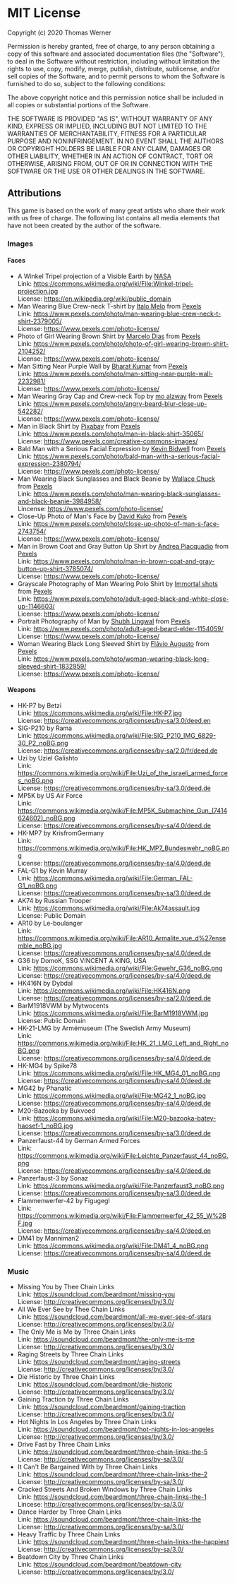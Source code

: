 # MIT License

Copyright (c) 2020 Thomas Werner

Permission is hereby granted, free of charge, to any person obtaining a copy of this software and associated documentation files (the "Software"), to deal in the Software without restriction, including without limitation the rights to use, copy, modify, merge, publish, distribute, sublicense, and/or sell copies of the Software, and to permit persons to whom the Software is furnished to do so, subject to the following conditions:

The above copyright notice and this permission notice shall be included in all copies or substantial portions of the Software.

THE SOFTWARE IS PROVIDED "AS IS", WITHOUT WARRANTY OF ANY KIND, EXPRESS OR IMPLIED, INCLUDING BUT NOT LIMITED TO THE WARRANTIES OF MERCHANTABILITY, FITNESS FOR A PARTICULAR PURPOSE AND NONINFRINGEMENT. IN NO EVENT SHALL THE
AUTHORS OR COPYRIGHT HOLDERS BE LIABLE FOR ANY CLAIM, DAMAGES OR OTHER LIABILITY, WHETHER IN AN ACTION OF CONTRACT, TORT OR OTHERWISE, ARISING FROM, OUT OF OR IN CONNECTION WITH THE SOFTWARE OR THE USE OR OTHER DEALINGS IN THE SOFTWARE.

## Attributions

This game is based on the work of many great artists who share their work with us free of charge. The following list contains all media elements that have not been created by the author of the software.

### Images

#### Faces

* A Winkel Tripel projection of a Visible Earth by [NASA](https://www.nasa.gov/)  
  Link: https://commons.wikimedia.org/wiki/File:Winkel-tripel-projection.jpg  
  License: https://en.wikipedia.org/wiki/public_domain
* Man Wearing Blue Crew-neck T-shirt by [Italo Melo](https://www.pexels.com/@italo-melo-881954?utm_content=attributionCopyText&utm_medium=referral&utm_source=pexels) from [Pexels](https://www.pexels.com/photo/man-wearing-blue-crew-neck-t-shirt-2379005/?utm_content=attributionCopyText&utm_medium=referral&utm_source=pexels)  
  Link: https://www.pexels.com/photo/man-wearing-blue-crew-neck-t-shirt-2379005/  
  License: https://www.pexels.com/photo-license/
* Photo of Girl Wearing Brown Shirt by [Marcelo Dias](https://www.pexels.com/@marcelodias?utm_content=attributionCopyText&utm_medium=referral&utm_source=pexels) from [Pexels](https://www.pexels.com/photo/man-wearing-blue-crew-neck-t-shirt-2379005/?utm_content=attributionCopyText&utm_medium=referral&utm_source=pexels)  
  Link: https://www.pexels.com/photo/photo-of-girl-wearing-brown-shirt-2104252/  
  License: https://www.pexels.com/photo-license/
* Man Sitting Near Purple Wall by [Bharat Kumar](https://www.pexels.com/@bharatkuiper?utm_content=attributionCopyText&utm_medium=referral&utm_source=pexels) from [Pexels](https://www.pexels.com/photo/man-wearing-blue-crew-neck-t-shirt-2379005/?utm_content=attributionCopyText&utm_medium=referral&utm_source=pexels)  
  Link: https://www.pexels.com/photo/man-sitting-near-purple-wall-2232981/  
  License: https://www.pexels.com/photo-license/
* Man Wearing Gray Cap and Crew-neck Top by [mo alzway](https://www.pexels.com/@zway?utm_content=attributionCopyText&utm_medium=referral&utm_source=pexels) from [Pexels](https://www.pexels.com/photo/man-wearing-blue-crew-neck-t-shirt-2379005/?utm_content=attributionCopyText&utm_medium=referral&utm_source=pexels)  
  Link: https://www.pexels.com/photo/angry-beard-blur-close-up-542282/  
  License: https://www.pexels.com/photo-license/
* Man in Black Shirt by [Pixabay](https://www.pexels.com/@pixabay) from [Pexels](https://www.pexels.com/photo/man-wearing-blue-crew-neck-t-shirt-2379005/?utm_content=attributionCopyText&utm_medium=referral&utm_source=pexels)  
  Link: https://www.pexels.com/photo/man-in-black-shirt-35065/  
  License: https://www.pexels.com/creative-commons-images/
* Bald Man with a Serious Facial Expression by [Kevin Bidwell](https://www.pexels.com/@kevinbidwell?utm_content=attributionCopyText&utm_medium=referral&utm_source=pexels) from [Pexels](https://www.pexels.com/photo/man-wearing-blue-crew-neck-t-shirt-2379005/?utm_content=attributionCopyText&utm_medium=referral&utm_source=pexels)  
  Link: https://www.pexels.com/photo/bald-man-with-a-serious-facial-expression-2380794/  
  License: https://www.pexels.com/photo-license/
* Man Wearing Black Sunglasses and Black Beanie by [Wallace Chuck](https://www.pexels.com/@chuck?utm_content=attributionCopyText&utm_medium=referral&utm_source=pexels) from [Pexels](https://www.pexels.com/photo/man-wearing-blue-crew-neck-t-shirt-2379005/?utm_content=attributionCopyText&utm_medium=referral&utm_source=pexels)  
  Link: https://www.pexels.com/photo/man-wearing-black-sunglasses-and-black-beanie-3984958/  
  Lincense: https://www.pexels.com/photo-license/
* Close-Up Photo of Man's Face by [David Kuko](https://www.pexels.com/@david-kuko-965630?utm_content=attributionCopyText&utm_medium=referral&utm_source=pexels) from [Pexels](https://www.pexels.com/photo/man-wearing-blue-crew-neck-t-shirt-2379005/?utm_content=attributionCopyText&utm_medium=referral&utm_source=pexels)  
  Link: https://www.pexels.com/photo/close-up-photo-of-man-s-face-2743754/  
  License: https://www.pexels.com/photo-license/
* Man in Brown Coat and Gray Button Up Shirt by [Andrea Piacquadio](https://www.pexels.com/@olly?utm_content=attributionCopyText&utm_medium=referral&utm_source=pexels) from [Pexels](https://www.pexels.com/photo/man-wearing-blue-crew-neck-t-shirt-2379005/?utm_content=attributionCopyText&utm_medium=referral&utm_source=pexels)  
  Link: https://www.pexels.com/photo/man-in-brown-coat-and-gray-button-up-shirt-3785074/  
  License: https://www.pexels.com/photo-license/
* Grayscale Photography of Man Wearing Polo Shirt by [Immortal shots](https://www.pexels.com/@deathless?utm_content=attributionCopyText&utm_medium=referral&utm_source=pexels) from [Pexels](https://www.pexels.com/photo/man-wearing-blue-crew-neck-t-shirt-2379005/?utm_content=attributionCopyText&utm_medium=referral&utm_source=pexels)  
  Link: https://www.pexels.com/photo/adult-aged-black-and-white-close-up-1146603/  
  License: https://www.pexels.com/photo-license/
* Portrait Photography of Man by [Shubh Lingwal](https://www.pexels.com/@mrweird0?utm_content=attributionCopyText&utm_medium=referral&utm_source=pexels) from [Pexels](https://www.pexels.com/photo/man-wearing-blue-crew-neck-t-shirt-2379005/?utm_content=attributionCopyText&utm_medium=referral&utm_source=pexels)  
  Link: https://www.pexels.com/photo/adult-aged-beard-elder-1154059/  
  License: https://www.pexels.com/photo-license/
* Woman Wearing Black Long Sleeved Shirt by [Flávio Augusto](https://www.pexels.com/@flavio-augusto-918711?utm_content=attributionCopyText&utm_medium=referral&utm_source=pexels) from [Pexels](https://www.pexels.com/photo/man-wearing-blue-crew-neck-t-shirt-2379005/?utm_content=attributionCopyText&utm_medium=referral&utm_source=pexels)  
  Link: https://www.pexels.com/photo/woman-wearing-black-long-sleeved-shirt-1832959/  
  License: https://www.pexels.com/photo-license/

#### Weapons

* HK-P7 by Betzi  
  Link: https://commons.wikimedia.org/wiki/File:HK-P7.jpg  
  License: https://creativecommons.org/licenses/by-sa/3.0/deed.en
* SIG-P210 by Rama  
  Link: https://commons.wikimedia.org/wiki/File:SIG_P210_IMG_6829-30_P2_noBG.png  
  License: https://creativecommons.org/licenses/by-sa/2.0/fr/deed.de
* Uzi by Uziel Galishto  
  Link: https://commons.wikimedia.org/wiki/File:Uzi_of_the_israeli_armed_forces_noBG.png  
  License: https://creativecommons.org/licenses/by-sa/3.0/deed.de
* MP5K by US Air Force  
  Link: https://commons.wikimedia.org/wiki/File:MP5K_Submachine_Gun_(7414624602)_noBG.png  
  License: https://creativecommons.org/licenses/by-sa/4.0/deed.de
* HK-MP7 by KrisfromGermany  
  Link: https://commons.wikimedia.org/wiki/File:HK_MP7_Bundeswehr_noBG.png  
  License: https://creativecommons.org/licenses/by-sa/4.0/deed.de
* FAL-G1 by Kevin Murray  
  Link: https://commons.wikimedia.org/wiki/File:German_FAL-G1_noBG.png  
  License: https://creativecommons.org/licenses/by-sa/3.0/deed.de
* AK74 by Russian Trooper  
  Link: https://commons.wikimedia.org/wiki/File:Ak74assault.jpg  
  License: Public Domain
* AR10 by Le-boulanger  
  Link: https://commons.wikimedia.org/wiki/File:AR10_Armalite_vue_d%27ensemble_noBG.jpg  
  License: https://creativecommons.org/licenses/by-sa/4.0/deed.de
* G36 by DomoK, SSG VINCENT A KING, USA  
  Link: https://commons.wikimedia.org/wiki/File:Gewehr_G36_noBG.png  
  License: https://creativecommons.org/licenses/by-sa/4.0/deed.de
* HK416N by Dybdal  
  Link: https://commons.wikimedia.org/wiki/File:HK416N.png  
  License: https://creativecommons.org/licenses/by-sa/2.0/deed.de
* BarM1918VWM by Mytwocents  
  Link: https://commons.wikimedia.org/wiki/File:BarM1918VWM.jpg  
  License: Public Domain
* HK-21-LMG by Armémuseum (The Swedish Army Museum)  
  Link: https://commons.wikimedia.org/wiki/File:HK_21_LMG_Left_and_Right_noBG.png  
  License: https://creativecommons.org/licenses/by-sa/4.0/deed.de
* HK-MG4 by Spike78  
  Link: https://commons.wikimedia.org/wiki/File:HK_MG4_01_noBG.png  
  License: https://creativecommons.org/licenses/by-sa/4.0/deed.de
* MG42 by Phanatic  
  Link: https://commons.wikimedia.org/wiki/File:MG42_1_noBG.jpg  
  License: https://creativecommons.org/licenses/by-sa/4.0/deed.de
* M20-Bazooka by Bukvoed  
  Link: https://commons.wikimedia.org/wiki/File:M20-bazooka-batey-haosef-1_noBG.jpg  
  License: https://creativecommons.org/licenses/by-sa/3.0/deed.de
* Panzerfaust-44 by German Armed Forces  
  Link: https://commons.wikimedia.org/wiki/File:Leichte_Panzerfaust_44_noBG.png  
  License: https://creativecommons.org/licenses/by-sa/4.0/deed.de
* Panzerfaust-3 by Sonaz  
  Link: https://commons.wikimedia.org/wiki/File:Panzerfaust3_noBG.png  
  License: https://creativecommons.org/licenses/by-sa/3.0/deed.de
* Flammenwerfer-42 by Figugegl  
  Link: https://commons.wikimedia.org/wiki/File:Flammenwerfer_42_55_W%2BF.jpg  
  License: https://creativecommons.org/licenses/by-sa/4.0/deed.en
* DM41 by Manniman2  
  Link: https://commons.wikimedia.org/wiki/File:DM41_4_noBG.png  
  License: https://creativecommons.org/licenses/by-sa/4.0/deed.de

### Music

* Missing You by Thee Chain Links  
  Link: https://soundcloud.com/beardmont/missing-you  
  License: http://creativecommons.org/licenses/by/3.0/
* All We Ever See by Thee Chain Links  
  Link: https://soundcloud.com/beardmont/all-we-ever-see-of-stars  
  License: http://creativecommons.org/licenses/by/3.0/
* The Only Me is Me by Three Chain Links  
  Link: https://soundcloud.com/beardmont/the-only-me-is-me  
  License: http://creativecommons.org/licenses/by/3.0/
* Raging Streets by Three Chain Links  
  Link: https://soundcloud.com/beardmont/raging-streets  
  License: http://creativecommons.org/licenses/by/3.0/
* Die Historic by Three Chain Links  
  Link: https://soundcloud.com/beardmont/die-historic  
  License: http://creativecommons.org/licenses/by/3.0/
* Gaining Traction by Three Chain Links  
  Link: https://soundcloud.com/beardmont/gaining-traction  
  License: http://creativecommons.org/licenses/by/3.0/
* Hot Nights In Los Angeles by Three Chain Links  
  Link: https://soundcloud.com/beardmont/hot-nights-in-los-angeles  
  License: http://creativecommons.org/licenses/by/3.0/
* Drive Fast by Three Chain Links  
  Link: https://soundcloud.com/beardmont/three-chain-links-the-5  
  License: http://creativecommons.org/licenses/by-sa/3.0/
* It Can't Be Bargained With by Three Chain Links  
  Link: https://soundcloud.com/beardmont/three-chain-links-the-2  
  License: http://creativecommons.org/licenses/by-sa/3.0/
* Cracked Streets And Broken Windows by Three Chain Links  
  Link: https://soundcloud.com/beardmont/three-chain-links-the-1  
  Lincese: http://creativecommons.org/licenses/by-sa/3.0/
* Dance Harder by Three Chain Links  
  Link: https://soundcloud.com/beardmont/three-chain-links-the  
  License: http://creativecommons.org/licenses/by-sa/3.0/
* Heavy Traffic by Three Chain Links  
  Link: https://soundcloud.com/beardmont/three-chain-links-the-happiest  
  License: http://creativecommons.org/licenses/by-sa/3.0/
* Beatdown City by Three Chain Links  
  Link: https://soundcloud.com/beardmont/beatdown-city  
  License: http://creativecommons.org/licenses/by/3.0/